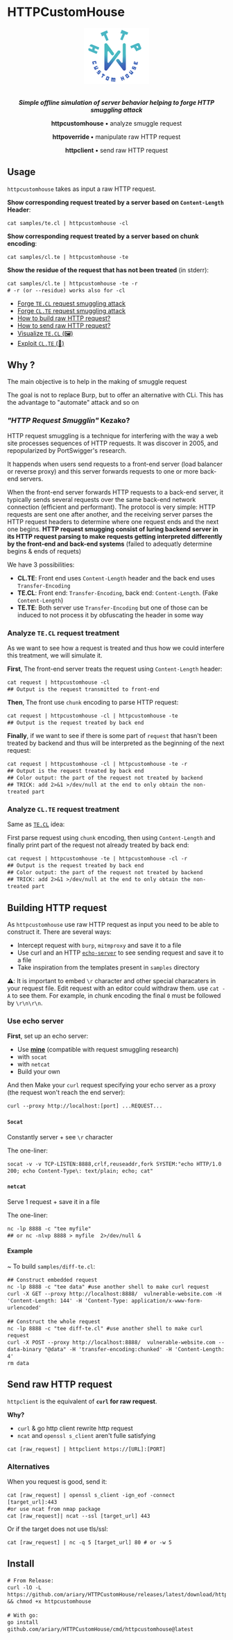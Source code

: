 # HTTPCustomHouse

<div align=center>
<img src= https://github.com/ariary/HTTPCustomHouse/blob/main/img/E0D8F573-7824-42C1-BF6B-F58E5F14DB0E.png width=150>

<br><strong><i>Simple offline simulation of server behavior helping to forge  HTTP smuggling attack</i></strong>
    
<b>httpcustomhouse</b> <strong>•</strong> analyze smuggle request  
    
<b>httpoverride </b><strong>•</strong>  manipulate raw HTTP request

<b>httpclient</b> <strong>•</strong>  send raw HTTP request

<!---<table>
    <thead>
        <tr>
          <th colspan="2">⬇️ <code>TE.CL</code> example</th>
        </tr>
    </thead>
    <tbody>
        <tr>
            <td><img src=https://github.com/ariary/HTTPCustomHouse/blob/main/img/hch.png></td>
        </tr>
    </tbody>
</table>-->
</div> 
  
## Usage

`httpcustomhouse` takes as input a raw HTTP request.

**Show corresponding request treated by a server based on `Content-Length` Header**:  
```shell
cat samples/te.cl | httpcustomhouse -cl
```

**Show corresponding request treated by a server based on chunk encoding**:
```shell
cat samples/cl.te | httpcustomhouse -te
```

**Show the residue of the request that has not been treated** (in stderr):
```shell
cat samples/cl.te | httpcustomhouse -te -r
# -r (or --residue) works also for -cl
```

* [Forge `TE.CL` request smuggling attack](#analyze-tecl-request-treatment)
* [Forge `CL.TE` request smuggling attack](#analyze-clte-request-treatment)
* [How to build raw HTTP request?](#building-http-request)
* [How to send raw HTTP request?](#send-raw-http-request)
* [Visualize `TE.CL` (🖼️)](https://github.com/ariary/HTTPCustomHouse/blob/main/img/hch.png)
* [Exploit `CL.TE` (📝)](https://github.com/ariary/HTTPCustomHouse/blob/main/EXAMPLES.md#exploiting-http-request-smuggling-to-reveal-front-end-request-rewriting)  

## Why ?

The  main objective is to help in the making of smuggle request

The goal is not to replace Burp, but to offer an alternative with CLi. This has the advantage to "automate" attack and so on

### *"HTTP Request Smugglin"* Kezako?

HTTP request smuggling is a technique for interfering with the way a web site processes sequences of HTTP requests. It was discover in 2005, and repopularized by PortSwigger's research.

It happends when users send requests to a front-end server (load balancer or reverse proxy) and this server forwards requests to one or more back-end servers.

When the front-end server forwards HTTP requests to a back-end server, it typically sends several requests over the same back-end network connection (efficient and performant). The protocol is very simple: HTTP requests are sent one after another, and the receiving server parses the HTTP request headers to determine where one request ends and the next one begins. **HTTP request smugging consist of luring backend server in its HTTP request parsing to make requests getting interpreted differently by the front-end and back-end systems** (failed to adequatly determine begins & ends of requets)


We have 3 possibilities:
* **CL.TE**: Front end uses `Content-Length` header and the back end uses `Transfer-Encoding`
* **TE.CL**: Front end: `Transfer-Encoding`, back end: `Content-Length`. (Fake `Content-Length`)
* **TE.TE**: Both server use `Transfer-Encoding` but one of those can be induced to not process it by obfuscating the header in some way

### Analyze `TE.CL` request treatment

As we want to see how a request is treated and thus how we could interfere this treatment, we will simulate it.

**First**, The front-end server treats the request using `Content-Length` header:
```shell
cat request | httpcustomhouse -cl
## Output is the request transmitted to front-end
```

**Then**, The front use `chunk` encoding to parse HTTP request:
```shell
cat request | httpcustomhouse -cl | httpcustomhouse -te
## Output is the request treated by back end
```

**Finally**, if we want to see if there is some part of `request` that hasn't been treated by backend and thus will be interpreted as the beginning of the next request:
```shell
cat request | httpcustomhouse -cl | httpcustomhouse -te -r
## Output is the request treated by back end
## Color output: the part of the request not treated by backend
## TRICK: add 2>&1 >/dev/null at the end to only obtain the non-treated part
```

### Analyze `CL.TE` request treatment

Same as [`TE.CL`](#analyze-tecl-request-treatment) idea:

First parse request using `chunk` encoding, then using `Content-Length` and finally print part of the request not already treated by back end:
```shell
cat request | httpcustomhouse -te | httpcustomhouse -cl -r
## Output is the request treated by back end
## Color output: the part of the request not treated by backend
## TRICK: add 2>&1 >/dev/null at the end to only obtain the non-treated part
```

## Building HTTP request

As `httpcustomhouse` use raw HTTP request as input you need to be able to construct it. There are several ways:
* Intercept request with `burp`, `mitmproxy` and save it to a file
* Use curl and an HTTP [`echo-server`](https://github.com/ariary/httpecho) to see sending request and save it to a file
* Take inspiration from the templates present in `samples` directory

**⚠️**: It is important to embed `\r` character and other special characaters in your request file. Edit request with an editor could withdraw them. use `cat -A` to see them. For example, in chunk encoding the final `0` must be followed by `\r\n\r\n`. 

### Use echo server

**First**, set up an echo server:
* Use **[mine](https://github.com/ariary/httpecho)** (compatible with request smuggling research)
* with `socat`
* with `netcat`
* Build your own

And then Make your `curl` request specifying your echo server as a proxy (the request won't reach the end server):
```shell
curl --proxy http://localhost:[port] ...REQUEST...
```

#### `Socat`

Constantly server + see `\r` character

The one-liner:
```shell
socat -v -v TCP-LISTEN:8888,crlf,reuseaddr,fork SYSTEM:"echo HTTP/1.0 200; echo Content-Type\: text/plain; echo; cat"
```


#### `netcat`

Serve 1 request + save it in a file

The one-liner:
```shell
nc -lp 8888 -c "tee myfile"
## or nc -nlvp 8888 > myfile  2>/dev/null &
```

#### Example

~ To build `samples/diff-te.cl`:
```shell
## Construct embedded request
nc -lp 8888 -c "tee data" #use another shell to make curl request
curl -X GET --proxy http://localhost:8888/  vulnerable-website.com -H 'Content-Length: 144' -H 'Content-Type: application/x-www-form-urlencoded'

## Construct the whole request
nc -lp 8888 -c "tee diff-te.cl" #use another shell to make curl request
curl -X POST --proxy http://localhost:8888/  vulnerable-website.com --data-binary "@data" -H 'transfer-encoding:chunked' -H 'Content-Length: 4'
rm data

```

## Send raw HTTP request

`httpclient` is the equivalent of **`curl` for raw request**.

**Why?**
* `curl` & go http client rewrite http request
* `ncat` and `openssl s_client` aren't fulle satisfying

```shell
cat [raw_request] | httpclient https://[URL]:[PORT]
```

### Alternatives
When you request is good, send it:
```Shell
cat [raw_request] | openssl s_client -ign_eof -connect [target_url]:443
#or use ncat from nmap package
cat [raw_request]| ncat --ssl [target_url] 443
```

Or if the target does not use tls/ssl:

```Shell
cat [raw_request] | nc -q 5 [target_url] 80 # or -w 5
```

## Install
```shell
# From Release:
curl -lO -L https://github.com/ariary/HTTPCustomHouse/releases/latest/download/httpcustomhouse && chmod +x httpcustomhouse

# With go:
go install github.com/ariary/HTTPCustomHouse/cmd/httpcustomhouse@latest
```
